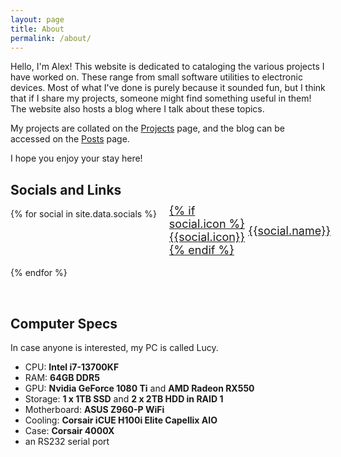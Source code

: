 ```yaml
---
layout: page
title: About
permalink: /about/
---
```


<style>
    #social-card-container {
        display: flex;
        flex-wrap: wrap;
        gap: 10px;
    }
    .social-card {
        width: 150px;
        height: 50px;
        /* border: 1px solid #495057; */
        /* border-radius: 0.375rem; */
        padding: 10px;
        font-size: large;
        display: flex;
        flex-direction: row;
        align-items: center;
        gap: 5px;
    }
    .social-icon {
        width: 24px;
        height: 24px;
    }
</style>

Hello, I'm Alex!  This website is dedicated to cataloging the various projects I have worked on.  These range from small software utilities to electronic devices.  Most of what I've done is purely because it sounded fun, but I think that if I share my projects, someone might find something useful in them!  The website also hosts a blog where I talk about these topics.

My projects are collated on the [Projects](/projects/) page, and the blog can be accessed on the [Posts](/posts/) page.

I hope you enjoy your stay here!

## Socials and Links

<div id="social-card-container">
{% for social in site.data.socials %}

<a href="{{social.link}}">
    <div class="card social-card">
        {% if social.icon %}
            {{social.icon}}
        {% endif %}
        <div>{{social.name}}</div>
    </div>
</a>

{% endfor %}
</div>
<br>

## Computer Specs
In case anyone is interested, my PC is called Lucy.
- CPU: **Intel i7-13700KF**
- RAM: **64GB DDR5**
- GPU: **Nvidia GeForce 1080 Ti** and **AMD Radeon RX550**
- Storage: **1 x 1TB SSD** and **2 x 2TB HDD in RAID 1**
- Motherboard: **ASUS Z960-P WiFi**
- Cooling: **Corsair iCUE H100i Elite Capellix AIO**
- Case: **Corsair 4000X**
- an RS232 serial port
